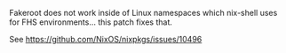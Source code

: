 Fakeroot does not work inside of Linux namespaces which nix-shell uses for
FHS environments... this patch fixes that.

See https://github.com/NixOS/nixpkgs/issues/10496
